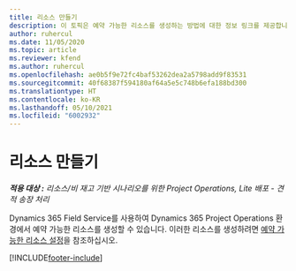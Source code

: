 ```yaml
---
title: 리소스 만들기
description: 이 토픽은 예약 가능한 리소스를 생성하는 방법에 대한 정보 링크를 제공합니다.
author: ruhercul
ms.date: 11/05/2020
ms.topic: article
ms.reviewer: kfend
ms.author: ruhercul
ms.openlocfilehash: ae0b5f9e72fc4baf53262dea2a5798add9f83531
ms.sourcegitcommit: 40f68387f594180af64a5e5c748b6efa188bd300
ms.translationtype: HT
ms.contentlocale: ko-KR
ms.lasthandoff: 05/10/2021
ms.locfileid: "6002932"
---
```

# <a name="create-resources"></a>리소스 만들기

_**적용 대상 :** 리소스/비 재고 기반 시나리오를 위한 Project Operations, Lite 배포 - 견적 송장 처리_

Dynamics 365 Field Service를 사용하여 Dynamics 365 Project Operations 환경에서 예약 가능한 리소스를 생성할 수 있습니다. 이러한 리소스를 생성하려면 [예약 가능한 리소스 설정](/dynamics365/field-service/set-up-bookable-resources)을 참조하십시오.


[!INCLUDE[footer-include](../includes/footer-banner.md)]